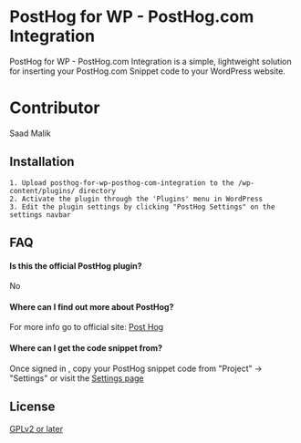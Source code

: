 
# PostHog for WP - PostHog.com Integration

PostHog for WP - PostHog.com Integration is a simple, lightweight solution for inserting your PostHog.com Snippet code to your WordPress website.

# Contributor

Saad Malik

## Installation

    1. Upload posthog-for-wp-posthog-com-integration to the /wp-content/plugins/ directory
    2. Activate the plugin through the 'Plugins' menu in WordPress
    3. Edit the plugin settings by clicking "PostHog Settings" on the settings navbar

## FAQ

#### Is this the official PostHog plugin?

No

#### Where can I find out more about PostHog?

For more info go to official site: [Post Hog](https://www.posthog.com/)

#### Where can I get the code snippet from?

Once signed in , copy your PostHog snippet code from "Project" -> "Settings" or visit the [Settings page](https://app.posthog.com/ingestion/web)


## License

[GPLv2 or later](http://www.gnu.org/licenses/gpl-2.0.html)

